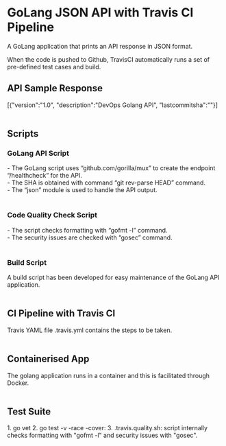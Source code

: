 # GoLang JSON API with Travis CI Pipeline

A GoLang application that prints an API response in JSON format. <br>

When the code is pushed to Github, TravisCI automatically runs a set of pre-defined test cases and build.
<h2>API Sample Response</h2>
[{"version":"1.0",
"description":"DevOps Golang API",
"lastcommitsha":"<lastcommitsha>"}]
<br><br>
<h2>Scripts</h2>
<h3>GoLang API Script</h3>
- The GoLang script uses “github.com/gorilla/mux” to create the endpoint “/healthcheck” for the API.<br>
- The SHA is obtained with command “git rev-parse HEAD” command.<br>
- The “json” module is used to handle the API output.<br>
<br>
<h3>Code Quality Check Script</h3>
- The script checks formatting with “gofmt -l” command.<br>
- The security issues are checked with “gosec” command.<br>
<br>
<h3>Build Script</h3>
A build script has been developed for easy maintenance of the GoLang API application.
<br><br>
<h2>CI Pipeline with Travis CI</h2>
Travis YAML file .travis.yml contains the steps to be taken. 
<br><br>
<h2>Containerised App</h2>
The golang application runs in a container and this is facilitated through Docker.
<br><br>
<h2>Test Suite</h2>
1. go vet
2. go test -v -race -cover: 
3. .travis.quality.sh: script internally checks formatting with "gofmt -l" and security issues with "gosec".
